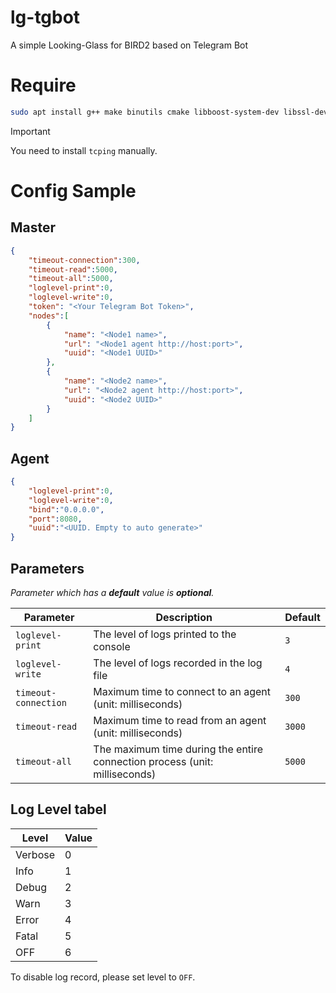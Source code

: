 # lg-tgbot
A simple Looking-Glass for BIRD2 based on Telegram Bot

# Require
```bash
sudo apt install g++ make binutils cmake libboost-system-dev libssl-dev zlib1g-dev libcurl4-openssl-dev traceroute bc tcptraceroute
```

> [!Important]
> You need to install `tcping` manually.

# Config Sample
## Master
```json
{
    "timeout-connection":300,
    "timeout-read":5000,
    "timeout-all":5000,
    "loglevel-print":0,
    "loglevel-write":0,
    "token": "<Your Telegram Bot Token>",
    "nodes":[
        {
            "name": "<Node1 name>",
            "url": "<Node1 agent http://host:port>",
            "uuid": "<Node1 UUID>"
        },
        {
            "name": "<Node2 name>",
            "url": "<Node2 agent http://host:port>",
            "uuid": "<Node2 UUID>"
        }
    ]
}
```

## Agent
```json
{
    "loglevel-print":0,
    "loglevel-write":0,
    "bind":"0.0.0.0",
    "port":8080,
    "uuid":"<UUID. Empty to auto generate>"
}
```

## Parameters

_Parameter which has a **default** value is **optional**._

| Parameter | Description | Default |
| --- | --- | --- |
| `loglevel-print` | The level of logs printed to the console | `3` |
| `loglevel-write` | The level of logs recorded in the log file | `4` |
| `timeout-connection` | Maximum time to connect to an agent (unit: milliseconds) | `300` |
| `timeout-read` | Maximum time to read from an agent (unit: milliseconds) | `3000` |
| `timeout-all` | The maximum time during the entire connection process (unit: milliseconds) | `5000` |

## Log Level tabel
| Level | Value |
| --- | --- |
| Verbose | 0 |
| Info | 1 |
| Debug | 2 |
| Warn | 3 |
| Error | 4 |
| Fatal | 5 |
| OFF | 6 |

To disable log record, please set level to `OFF`.  